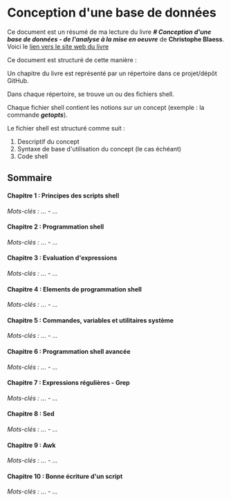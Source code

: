 # Conception d'une base de données
Ce document est un résumé de ma lecture du livre ___# Conception d'une base de données - de l'analyse à la mise en oeuvre___ de **Christophe Blaess**.  
Voici le [lien vers le site web du livre](https://www.blaess.fr/christophe/livres/scripts-shell-linux-et-unix/)

Ce document est structuré de cette manière :  

Un  chapitre du livre est représenté par un répertoire dans ce projet/dépôt GitHub.  

Dans chaque répertoire, se trouve un ou des fichiers shell. 

Chaque fichier shell contient les notions sur un concept (exemple : la commande ***getopts***).  

Le fichier shell est structuré comme suit :  

1. Descriptif du concept
2. Syntaxe de base d'utilisation du concept (le cas échéant)
3. Code shell

## Sommaire

#### Chapitre 1 : Principes des scripts shell
*Mots-clés : ... - ...*

#### Chapitre 2 : Programmation shell
*Mots-clés : ... - ...*  

#### Chapitre 3 : Evaluation d'expressions
*Mots-clés : ... - ...*

#### Chapitre 4 : Elements de programmation shell
*Mots-clés : ... - ...*

#### Chapitre 5 : Commandes, variables et utilitaires système
*Mots-clés : ... - ...*  

#### Chapitre 6 : Programmation shell avancée
*Mots-clés : ... - ...*

#### Chapitre 7 : Expressions régulières - Grep
*Mots-clés : ... - ...*

#### Chapitre 8 : Sed
*Mots-clés : ... - ...*  

#### Chapitre 9 : Awk
*Mots-clés : ... - ...*

#### Chapitre 10 : Bonne écriture d'un script
*Mots-clés : ... - ...*
